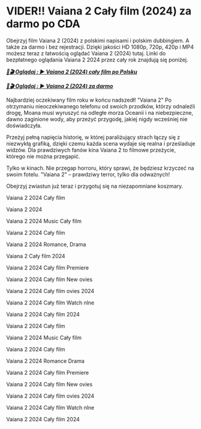 # VIDER!! Vaiana 2 Cały film (2024) za darmo po CDA

Obejrzyj film Vaiana 2 (2024) z polskimi napisami i polskim dubbingiem. A także za darmo i bez rejestracji. Dzięki jakości HD 1080p, 720p, 420p i MP4 możesz teraz z łatwością oglądać Vaiana 2 (2024) tutaj. Linki do bezpłatnego oglądania Vaiana 2 2024 przez cały rok znajdują się poniżej.


<p><b><I><a href="http://r-movies.com/pl/movie/1241982/moana-2-codepl"noopener">📀🎬 Oglądaj : ▶️ Vaiana 2 (2024) cały film po Polsku</a></I></b></p>

<p><b><I><a href="http://r-movies.com/pl/movie/1241982/moana-2-codepl" rel="noopener">📀🎬 Oglądaj : ▶️ Vaiana 2 (2024) za darmo</a></I></b></p>


Najbardziej oczekiwany film roku w końcu nadszedł! "Vaiana 2" Po otrzymaniu nieoczekiwanego telefonu od swoich przodków, którzy odnaleźli drogę, Moana musi wyruszyć na odległe morza Oceanii i na niebezpieczne, dawno zaginione wody, aby przeżyć przygodę, jakiej nigdy wcześniej nie doświadczyła.

Przeżyj pełną napięcia historię, w której paraliżujący strach łączy się z niezwykłą grafiką, dzięki czemu każda scena wydaje się realna i prześladuje widzów. Dla prawdziwych fanów kina Vaiana 2 to filmowe przeżycie, którego nie można przegapić.

Tylko w kinach. Nie przegap horroru, który sprawi, że będziesz krzyczeć na swoim fotelu. "Vaiana 2" – prawdziwy terror, tylko dla odważnych!

Obejrzyj zwiastun już teraz i przygotuj się na niezapomniane koszmary.

Vaiana 2 2024 Cały film

Vaiana 2 2024

Vaiana 2 2024 Music Cały film

Vaiana 2 2024 Cały film

Vaiana 2 2024 Romance, Drama

Vaiana 2 Cały film 2024

Vaiana 2 2024 Cały film Premiere

Vaiana 2 2024 Cały film New ovies

Vaiana 2 2024 Cały film ovies 2024

Vaiana 2 2024 Cały film Watch nlne

Vaiana 2 2024 Cały film 2024

Vaiana 2 2024 Cały film

Vaiana 2 2024 Music Cały film

Vaiana 2 2024 Cały film

Vaiana 2 2024 Romance Drama

Vaiana 2 2024 Cały film Premiere

Vaiana 2 2024 Cały film New ovies

Vaiana 2 2024 Cały film ovies 2024

Vaiana 2 2024 Cały film Watch nlne

Vaiana 2 2024 Cały film 2024
